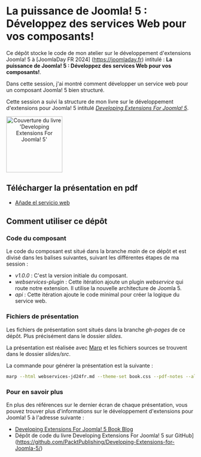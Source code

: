 # La puissance de Joomla! 5 : Développez des services Web pour vos composants!

Ce dépôt stocke le code de mon atelier sur le développement d'extensions Joomla! 5 à [JoomlaDay FR 2024] (https://joomladay.fr) intitulé : **La puissance de Joomla! 5 : Développez des services Web pour vos composants!**.

Dans cette session, j'ai montré comment développer un service web pour un composant Joomla! 5 bien structuré.

Cette session a suivi la structure de mon livre sur le développement d'extensions pour Joomla! 5 intitulé _[Developing Extensions For Joomla! 5](https://developingextensionsforjoomla5.com/?utm_source=gh-jdes24)_.

<a href="https://developingextensionsforjoomla5.com/" style="text-align: center"><img alt="Couverture du livre 'Developing Extensions For Joomla! 5'" src="https://developingextensionsforjoomla5.com/images/cover.webp" align="center" width="150"></a>

## Télécharger la présentation en pdf

- [Añade el servicio web](https://carcam.github.io/webservices-jd24fr/slides/webservices-jd24fr.pdf)

## Comment utiliser ce dépôt

### Code du composant

Le code du composant est situé dans la branche _main_ de ce dépôt et est divisé dans les balises suivantes, suivant les différentes étapes de ma session :

- _v1.0.0_ : C'est la version initiale du composant.
- _webservices-plugin_ : Cette itération ajoute un plugin _webservice_ qui route notre extension. Il utilise la nouvelle architecture de Joomla 5.
- _api_ : Cette itération ajoute le code minimal pour créer la logique du service web.

### Fichiers de présentation

Les fichiers de présentation sont situés dans la branche _gh-pages_ de ce dépôt. Plus précisément dans le dossier _slides_.

La présentation est réalisée avec [Marp](https://marp.app/) et les fichiers sources se trouvent dans le dossier _slides/src_.

La commande pour générer la présentation est la suivante :

```bash
marp --html webservices-jd24fr.md --theme-set book.css --pdf-notes --allow-local-files --output slides/webservices-jd24fr.pdf
```

### Pour en savoir plus

En plus des références sur le dernier écran de chaque présentation, vous pouvez trouver plus d'informations sur le développement d'extensions pour Joomla! 5 à l'adresse suivante :

- [Developing Extensions For Joomla! 5 Book Blog](https://developingextensionsforjoomla5.com/blog?utm_source=gh-jdfr24)
- Dépôt de code du livre Developing Extensions For Joomla! 5 sur GitHub](https://github.com/PacktPublishing/Developing-Extensions-for-Joomla-5/)
